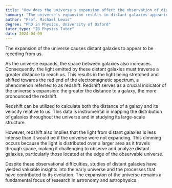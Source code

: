 ```yaml
---
title: "How does the universe's expansion affect the observation of distant galaxies?"
summary: "The universe's expansion results in distant galaxies appearing to move away from us, indicating the dynamic nature of cosmic growth and the increasing distances between celestial bodies."
author: "Prof. Michael Lewis"
degree: "PhD in Physics, University of Oxford"
tutor_type: "IB Physics Tutor"
date: 2024-04-09
---
```


The expansion of the universe causes distant galaxies to appear to be receding from us.

As the universe expands, the space between galaxies also increases. Consequently, the light emitted by these distant galaxies must traverse a greater distance to reach us. This results in the light being stretched and shifted towards the red end of the electromagnetic spectrum, a phenomenon referred to as redshift. Redshift serves as a crucial indicator of the universe's expansion: the greater the distance to a galaxy, the more pronounced the redshift.

Redshift can be utilized to calculate both the distance of a galaxy and its velocity relative to us. This data is instrumental in mapping the distribution of galaxies throughout the universe and in studying its large-scale structure.

However, redshift also implies that the light from distant galaxies is less intense than it would be if the universe were not expanding. This dimming occurs because the light is distributed over a larger area as it travels through space, making it challenging to observe and analyze distant galaxies, particularly those located at the edge of the observable universe.

Despite these observational difficulties, studies of distant galaxies have yielded valuable insights into the early universe and the processes that have contributed to its evolution. The expansion of the universe remains a fundamental focus of research in astronomy and astrophysics.
    